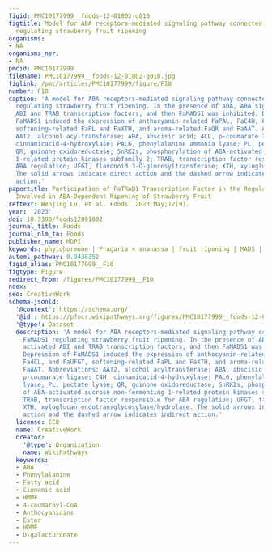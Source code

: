 ```yaml
---
figid: PMC10177999__foods-12-01802-g010
figtitle: Model for ABA receptors-mediated signaling pathway connected to FaMADS1
  regulating strawberry fruit ripening
organisms:
- NA
organisms_ner:
- NA
pmcid: PMC10177999
filename: PMC10177999__foods-12-01802-g010.jpg
figlink: /pmc/articles/PMC10177999/figure/F10
number: F10
caption: 'A model for ABA receptors-mediated signaling pathway connected to FaMADS1
  regulating strawberry fruit ripening. In the presence of ABA, ABA signal activated
  ABI and TRAB transcription factors, and then FaMADS1 was inhibited. Depression of
  FaMADS1 induced the expression of anthocyanin-related FaPAL, FaC4H, Fa4CL, and FaUFGT,
  softening-related FaPL and FaXTH, and aroma-related FaQR and FaAAT. Abbreviations:
  AAT2, alcohol acyltransferase; ABA, abscisic acid; 4CL, ρ-coumarate ligase; C4H,
  cinnamicacid-4-hydroxylase; PAL6, phenylalanine ammonia lyase; PL, pectate lyase;
  QR, quinone oxidoreductase; SnRK2s, phosphorylation of ABA-activated sucrose non-fermenting
  1-related protein kinases subfamily 2; TRAB, transcription factor responsible for
  ABA regulation; UFGT, flavonoid 3-O-glucosyltransferase; XTH, xyloglucan endotransglycosylase/hydrolase.
  The solid arrows indicate direct action and the dashed arrow indicates indirect
  action.'
papertitle: Participation of FaTRAB1 Transcription Factor in the Regulation of FaMADS1
  Involved in ABA-Dependent Ripening of Strawberry Fruit
reftext: Wenjing Lu, et al. Foods. 2023 May;12(9).
year: '2023'
doi: 10.3390/foods12091802
journal_title: Foods
journal_nlm_ta: Foods
publisher_name: MDPI
keywords: phytohormone | Fragaria × ananassa | fruit ripening | MADS | TRAB
automl_pathway: 0.9438352
figid_alias: PMC10177999__F10
figtype: Figure
redirect_from: /figures/PMC10177999__F10
ndex: ''
seo: CreativeWork
schema-jsonld:
  '@context': https://schema.org/
  '@id': https://pfocr.wikipathways.org/figures/PMC10177999__foods-12-01802-g010.html
  '@type': Dataset
  description: 'A model for ABA receptors-mediated signaling pathway connected to
    FaMADS1 regulating strawberry fruit ripening. In the presence of ABA, ABA signal
    activated ABI and TRAB transcription factors, and then FaMADS1 was inhibited.
    Depression of FaMADS1 induced the expression of anthocyanin-related FaPAL, FaC4H,
    Fa4CL, and FaUFGT, softening-related FaPL and FaXTH, and aroma-related FaQR and
    FaAAT. Abbreviations: AAT2, alcohol acyltransferase; ABA, abscisic acid; 4CL,
    ρ-coumarate ligase; C4H, cinnamicacid-4-hydroxylase; PAL6, phenylalanine ammonia
    lyase; PL, pectate lyase; QR, quinone oxidoreductase; SnRK2s, phosphorylation
    of ABA-activated sucrose non-fermenting 1-related protein kinases subfamily 2;
    TRAB, transcription factor responsible for ABA regulation; UFGT, flavonoid 3-O-glucosyltransferase;
    XTH, xyloglucan endotransglycosylase/hydrolase. The solid arrows indicate direct
    action and the dashed arrow indicates indirect action.'
  license: CC0
  name: CreativeWork
  creator:
    '@type': Organization
    name: WikiPathways
  keywords:
  - ABA
  - Phenylalanine
  - Fatty acid
  - Cinnamic acid
  - HMMF
  - 4-coumaroyl-CoA
  - Anthocyanidins
  - Ester
  - HDMF
  - D-galacturonate
---
```


